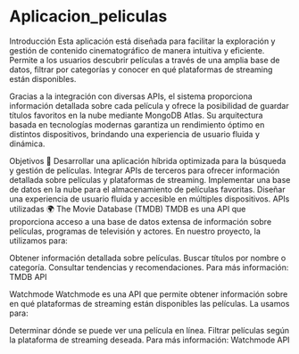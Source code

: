 # Aplicacion_peliculas
Introducción
Esta aplicación está diseñada para facilitar la exploración y gestión de contenido cinematográfico de manera intuitiva y eficiente. Permite a los usuarios descubrir películas a través de una amplia base de datos, filtrar por categorías y conocer en qué plataformas de streaming están disponibles.

Gracias a la integración con diversas APIs, el sistema proporciona información detallada sobre cada película y ofrece la posibilidad de guardar títulos favoritos en la nube mediante MongoDB Atlas. Su arquitectura basada en tecnologías modernas garantiza un rendimiento óptimo en distintos dispositivos, brindando una experiencia de usuario fluida y dinámica.

Objetivos 🎯
Desarrollar una aplicación híbrida optimizada para la búsqueda y gestión de películas.
Integrar APIs de terceros para ofrecer información detallada sobre películas y plataformas de streaming.
Implementar una base de datos en la nube para el almacenamiento de películas favoritas.
Diseñar una experiencia de usuario fluida y accesible en múltiples dispositivos.
APIs utilizadas 🌍
The Movie Database (TMDB)
TMDB es una API que proporciona acceso a una base de datos extensa de información sobre películas, programas de televisión y actores. En nuestro proyecto, la utilizamos para:

Obtener información detallada sobre películas.
Buscar títulos por nombre o categoría.
Consultar tendencias y recomendaciones.
Para más información: TMDB API

Watchmode
Watchmode es una API que permite obtener información sobre en qué plataformas de streaming están disponibles las películas. La usamos para:

Determinar dónde se puede ver una película en línea.
Filtrar películas según la plataforma de streaming deseada.
Para más información: Watchmode API
